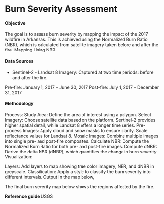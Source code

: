 # Burn Severity Assessment

#### Objective
The goal is to assess burn severity by mapping the impact of the 2017 wildfire in Arkansas. This is achieved using the Normalized Burn Ratio (NBR), which is calculated from satellite imagery taken before and after the fire. Mapping Using NBR

#### Data Sources
- Sentinel-2  -  Landsat 8
Imagery: Captured at two time periods: before and after the fire.

Pre-fire: January 1, 2017 – June 30, 2017
Post-fire: July 1, 2017 – December 31, 2017
#### Methodology


Process:
Study Area: Define the area of interest using a polygon.
Select Imagery: Choose satellite data based on the platform. Sentinel-2 provides higher spatial detail, while Landsat 8 offers a longer time series.
Pre-process Images: Apply cloud and snow masks to ensure clarity. Scale reflectance values for Landsat 8.
Mosaic Images: Combine multiple images into single pre- and post-fire composites.
Calculate NBR: Compute the Normalized Burn Ratio for both pre- and post-fire images.
Compute dNBR: Derive the delta NBR (dNBR), which quantifies the change in burn severity.
Visualization:

Layers: Add layers to map showing true color imagery, NBR, and dNBR in greyscale.
Classification: Apply a style to classify the burn severity into different intervals.
Output
In the map below,

The final burn severity map below shows the regions affected by the fire. 

**Reference guide**
USGS
